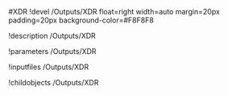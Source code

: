 <!-- MOOSE Object Documentation Stub: Remove this when content is added. -->
#XDR
!devel /Outputs/XDR float=right width=auto margin=20px padding=20px background-color=#F8F8F8

!description /Outputs/XDR

!parameters /Outputs/XDR

!inputfiles /Outputs/XDR

!childobjects /Outputs/XDR
